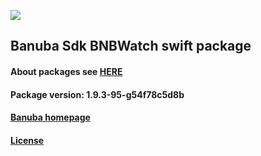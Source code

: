 [![](https://www.banuba.com/hubfs/Banuba_November2018/Images/Banuba%20SDK.png)](https://docs.banuba.com/face-ar-sdk-v1/ios/ios_overview)

## Banuba Sdk BNBWatch swift package

#### About packages see [HERE](https://docs.banuba.com/face-ar-sdk-v1/ios/ios_packages)

#### Package version: **1.9.3-95-g54f78c5d8b**

#### **[Banuba homepage](https://banuba.com)**

#### **[License](https://www.banuba.com/terms)**
